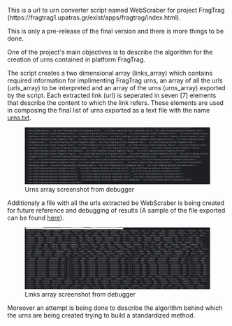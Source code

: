 <p>This is a url to urn converter script named WebScraber for project FragTrag (https://fragtrag1.upatras.gr/exist/apps/fragtrag/index.html).</p>
<p>This is only a pre-release of the final version and there is more things to be done.</p>
<p>One of the project's main objectives is to describe the algorithm for the creation of urns contained in platform FragTrag.</p>
<p>The script creates a two dimensional array (links_array) which contains required information for implimenting FragTrag urns, an array of all the urls (urls_array) to be interpreted and an array of the urns (urns_array) exported by the script. Each extracted link (url) is seperated in seven [7] elements that describe the content to which the link refers. These elements are used in composing the final list of urns exported as a text file with the name <a href="Docs/urns.txt" target="_blank">urns.txt</a>.</p>
<p><figure><img src="Docs/ssht-02.png" alt="Array screenshot from debugger" title="Array screenshot from debugger"><figcaption>Urns array screenshot from debugger</figcaption></figure></p>
<p>Additionaly a file with all the urls extracted be WebScraber is being created for future reference and debugging of resutls (A sample of the file exported can be found <a href="Docs/urls.txt" target="_blank">here</a>).</p>
<p><figure><img src="Docs/ssht-01.png" alt="Array screenshot from debugger" title="Array screenshot from debugger"><figcaption>Links array screenshot from debugger</figcaption></figure></p>
<p>Moreover an attempt is being done to describe the algorithm behind which the urns are being created trying to build a standardized method.</p>
